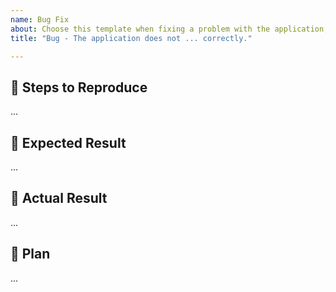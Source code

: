```yaml
---
name: Bug Fix
about: Choose this template when fixing a problem with the application, but not adding any new functionality.
title: "Bug - The application does not ... correctly."

---
```


## 🐛 Steps to Reproduce

...

## 🎉 Expected Result

...

## 💩 Actual Result

...

## 📐 Plan

...
